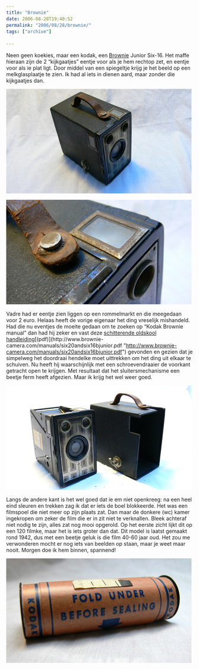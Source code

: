```yaml
---
title: "Brownie"
date: 2006-08-28T19:40:52
permalink: "2006/08/28/brownie/"
tags: ["archive"]

---
```

Neen geen koekies, maar een kodak, een [Brownie](http://members.home.nl/brownies/ "http://members.home.nl/brownies/") Junior Six-16. Het maffe hieraan zijn de 2 “kijkgaatjes” eentje voor als je hem rechtop zet, en eentje voor als ie plat ligt. Door middel van een spiegeltje krijg je het beeld op een melkglasplaatje te zien. Ik had al iets in dienen aard, maar zonder die kijkgaatjes dan.

![brownie](/images/blog/2006/08/P1030698.jpg)

![kijkgaatje](/images/blog/2006/08/P1030694.jpg)

Vadre had er eentje zien liggen op een rommelmarkt en die meegedaan voor 2 euro. Helaas heeft de vorige eigenaar het ding vreselijk mishandeld. Had die nu eventjes de moeite gedaan om te zoeken op “Kodak Brownie manual” dan had hij zeker en vast deze [schitterende oldskool handleiding](http://www.brownie-camera.com/manuals/six20andsix16bjunior/index.shtml "http://www.brownie-camera.com/manuals/six20andsix16bjunior/index.shtml")[(pdf)](http://www.brownie-camera.com/manuals/six20andsix16bjunior.pdf "http://www.brownie-camera.com/manuals/six20andsix16bjunior.pdf") gevonden en gezien dat je simpelweg het doordraai hendelke moet uittrekken om het ding uit elkaar te schuiven. Nu heeft hij waarschijnlijk met een schroevendraaier de voorkant getracht open te krijgen. Met resultaat dat het sluitersmechanisme een beetje ferm heeft afgezien. Maar ik krijg het wel weer goed.

![open](/images/blog/2006/08/P1030707.jpg)

Langs de andere kant is het wel goed dat ie em niet openkreeg: na een heel eind sleuren en trekken zag ik dat er iets de boel blokkeerde. Het was een filmspoel die niet meer op zijn plaats zat. Dan maar de donkere (wc) kamer ingekropen om zeker de film die er in zit niet te verknallen. Bleek achteraf niet nodig te zijn, alles zat nog mooi opgerold. Op het eerste zicht lijkt dit op een 120 filmke, maar het is iets groter dan dat. Dit model is laatst gemaakt rond 1942, dus met een beetje geluk is die film 40-60 jaar oud. Het zou me verwonderen mocht er nog iets van beelden op staan, maar je weet maar nooit. Morgen doe ik hem binnen, spannend!

![brownie film](/images/blog/2006/08/P1030690.jpg)
